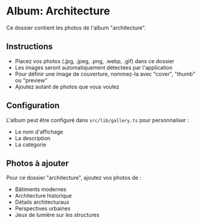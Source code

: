 # Album: Architecture

Ce dossier contient les photos de l'album "architecture".

## Instructions

- Placez vos photos (.jpg, .jpeg, .png, .webp, .gif) dans ce dossier
- Les images seront automatiquement détectées par l'application
- Pour définir une image de couverture, nommez-la avec "cover", "thumb" ou "preview"
- Ajoutez autant de photos que vous voulez

## Configuration

L'album peut être configuré dans `src/lib/gallery.ts` pour personnaliser :

- Le nom d'affichage
- La description
- La catégorie

## Photos à ajouter

Pour ce dossier "architecture", ajoutez vos photos de :

- Bâtiments modernes
- Architecture historique
- Détails architecturaux
- Perspectives urbaines
- Jeux de lumière sur les structures
